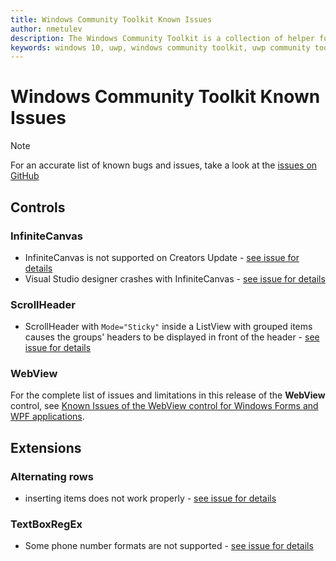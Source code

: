 ```yaml
---
title: Windows Community Toolkit Known Issues
author: nmetulev
description: The Windows Community Toolkit is a collection of helper functions, custom controls, and app services. It simplifies and demonstrates common developer tasks building UWP apps for Windows 10. 
keywords: windows 10, uwp, windows community toolkit, uwp community toolkit, uwp toolkit, known issues
---
```


# Windows Community Toolkit Known Issues

> [!NOTE]
For an accurate list of known bugs and issues, take a look at the [issues on GitHub](https://github.com/Microsoft/WindowsCommunityToolkit//issues)


## Controls

### InfiniteCanvas
* InfiniteCanvas is not supported on Creators Update - [see issue for details](https://github.com/Microsoft/WindowsCommunityToolkit/issues/2162)
* Visual Studio designer crashes with InfiniteCanvas - [see issue for details](https://github.com/Microsoft/WindowsCommunityToolkit/issues/2160) 

### ScrollHeader
* ScrollHeader with `Mode="Sticky"` inside a ListView with grouped items causes the groups' headers to be displayed in front of the header - [see issue for details](https://github.com/Microsoft/WindowsCommunityToolkit//issues/1446)

### WebView
For the complete list of issues and limitations in this release of the **WebView** control, see [Known Issues of the WebView control for Windows Forms and WPF applications](controls/WebView-known-issues.md).

## Extensions

### Alternating rows
* inserting items does not work properly - [see issue for details](https://github.com/Microsoft/WindowsCommunityToolkit//issues/1837)

### TextBoxRegEx
* Some phone number formats are not supported - [see issue for details](https://github.com/Microsoft/WindowsCommunityToolkit//issues/1821)
